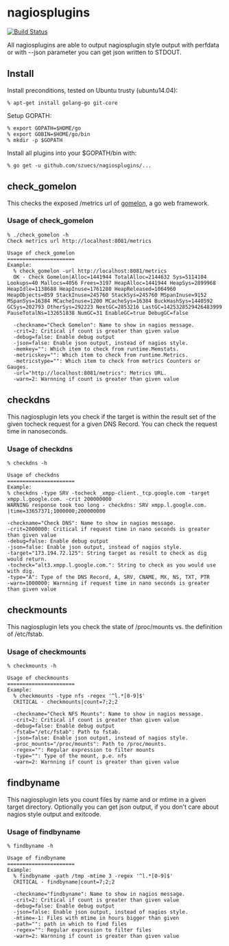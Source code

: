 # nagiosplugins
[![Build Status](https://secure.travis-ci.org/szuecs/nagiosplugins.png?branch=master)](http://travis-ci.org/szuecs/nagiosplugins)

All nagiosplugins are able to output nagiosplugin style output with
perfdata or with --json parameter you can get json written to STDOUT.

## Install

Install preconditions, tested on Ubuntu trusty (ubuntu14.04):

    % apt-get install golang-go git-core

Setup GOPATH:

    % export GOPATH=$HOME/go
    % export GOBIN=$HOME/go/bin
    % mkdir -p $GOPATH

Install all plugins into your $GOPATH/bin with:

    % go get -u github.com/szuecs/nagiosplugins/...

## check_gomelon
This checks the exposed /metrics url of
[gomelon](https://github.com/goburrow/gomelon), a go web framework.

### Usage of check_gomelon

    % ./check_gomelon -h
    Check metrics url http://localhost:8081/metrics

    Usage of check_gomelon
    ======================
    Example:
      % check_gomelon -url http://localhost:8081/metrics
      OK - Check Gomelon|Alloc=1441944 TotalAlloc=2144632 Sys=5114104 Lookups=40 Mallocs=4056 Frees=3197 HeapAlloc=1441944 HeapSys=2899968 HeapIdle=1138688 HeapInuse=1761280 HeapReleased=1064960 HeapObjects=859 StackInuse=245760 StackSys=245760 MSpanInuse=9152 MSpanSys=16384 MCacheInuse=1200 MCacheSys=16384 BuckHashSys=1440592 GCSys=202793 OtherSys=292223 NextGC=2853216 LastGC=1425328529426483999 PauseTotalNs=132651838 NumGC=31 EnableGC=true DebugGC=false

      -checkname="Check Gomelon": Name to show in nagios message.
      -crit=2: Critical if count is greater than given value
      -debug=false: Enable debug output
      -json=false: Enable json output, instead of nagios style.
      -memkey="": Which item to check from runtime.Memstats.
      -metricskey="": Which item to check from runtime.Metrics.
      -metricstype="": Which item to check from metrics Counters or Gauges.
      -url="http://localhost:8081/metrics": Metrics URL.
      -warn=2: Warnning if count is greater than given value

## checkdns
This nagiosplugin lets you check if the target is within the result
set of the given tocheck request for a given DNS Record. You can check
the request time in nanoseconds.

### Usage of checkdns

    % checkdns -h

    Usage of checkdns
    ======================
    Example:
    % checkdns -type SRV -tocheck _xmpp-client._tcp.google.com -target xmpp.l.google.com. -crit 200000000
    WARNING response took too long - checkdns: SRV xmpp.l.google.com. |time=33657371;1000000;200000000

    -checkname="Check DNS": Name to show in nagios message.
    -crit=2000000: Critical if request time in nano seconds is greater than given value
    -debug=false: Enable debug output
    -json=false: Enable json output, instead of nagios style.
    -target="173.194.72.125": String target as result to check as dig would return.
    -tocheck="alt3.xmpp.l.google.com.": String to check as you would use with dig.
    -type="A": Type of the DNS Record, A, SRV, CNAME, MX, NS, TXT, PTR
    -warn=1000000: Warnning if request time in nano seconds is greater than given value

## checkmounts
This nagiosplugin lets you check the state of /proc/mounts vs. the
definition of /etc/fstab.

### Usage of checkmounts

    % checkmounts -h

    Usage of checkmounts
    ======================
    Example:
      % checkmounts -type nfs -regex '^l.*[0-9]$'
      CRITICAL - checkmounts|count=7;2;2

      -checkname="Check NFS Mounts": Name to show in nagios message.
      -crit=2: Critical if count is greater than given value
      -debug=false: Enable debug output
      -fstab="/etc/fstab": Path to fstab.
      -json=false: Enable json output, instead of nagios style.
      -proc_mounts="/proc/mounts": Path to /proc/mounts.
      -regex="": Regular expression to filter mounts
      -type="": Type of the mount, p.e. nfs
      -warn=2: Warnning if count is greater than given value

## findbyname
This nagiosplugin lets you count files by name and or mtime in a given
target directory. Optionally you can get json output, if you don't
care about nagios style output and exitcode.

### Usage of findbyname

    % findbyname -h

    Usage of findbyname
    ======================
    Example:
      % findbyname -path /tmp -mtime 3 -regex '^l.*[0-9]$'
      CRITICAL - findbyname|count=7;2;2

      -checkname="findbyname": Name to show in nagios message.
      -crit=2: Critical if count is greater than given value
      -debug=false: Enable debug output
      -json=false: Enable json output, instead of nagios style.
      -mtime=-1: Files with mtime in hours bigger than given
      -path="": path in which to find files
      -regex="": Regular expression to filter files
      -warn=2: Warnning if count is greater than given value
